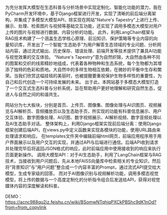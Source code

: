 为充分发挥大模型在生态科普与分析场景中实现定制化、智能化功能的潜力，我在PyCharm开发环境中，基于Django框架进行开发，实现了清晰的前后端分离架构，并集成了多模型大模型API，除实现在网站"Nature's Tapestry"上进行上传、展示、处理、检索图片与视频等基础交互功能，还实现了调用多模态大模型对用户上传的图片与视频进行数据、内容分析的功能。
此外，利用LangChain框架与RAG技术构建了一个涵盖生态学核心原理、前沿知识、保护策略等专业内容的向量知识库，开发出了一个智能“生态助手”为用户解答生态领域的专业问题、分析网站内容，通过流式输出、历史保存、错误处理、前端开发等技术提供了兼具AI功能与视觉效果的交互体验。
"Nature's Tapestry"意为自然织锦，大自然由各种不同的图案和交织的线索精妙地组成，代表着各种物种和生态系统，每个生物都为其增添了独特的色彩和质地。大自然中的多样生物相互依赖，在微妙的平衡中生存和繁荣。当我们欣赏这幅挂毯的美丽时，也被提醒要重视保护生物多样性的重要性，为自己和后代创造一个可持续发展的未来。
出于此，本网站基于多模态大模型打造了一个交互式生态科普与分析系统，旨在帮助用户更好地理解和研究自然生态，促进人与自然之间的和谐共生。

网站分为七大板块，分别是首页、上传页、图像集、图像处理与AI识图页、视频展览与AI解析页、音频播放页以及生态助手页，所实现的功能有科普信息展示、用户交互体验、数字图像处理、AI识图、数字视频展示、AI解析视频、数字音频处理以及AI生态助手对话。
整体架构上，利用Django框架实现前后端分离：使用Django框架创建后端API，在views.py中定义函数来实现各模块的功能，使用URL路由来处理请求和响应。
在templates文件夹中编辑前端html网页，前端应用程序用于用户界面展示以及用户交互的实现，并通过API与后端进行通信。后端API收到请求并处理完毕后将返回JSON格式的响应，此时前端应用中使用接收到的响应来执行页面更新操作。
调用大模型API：对于AI生态助手，利用了LangChain框架与RAG技术，当接收到用户问题后，先从本地FAISS向量库中检索相关的专业知识，然后将“背景知识”与“用户问题”整合成一个内容丰富的Prompt，通过流式API提交给大模型，生成专家级的回答。
而对于AI图像识别与视频解析功能，调用多模态视觉模型，将上传的数据与一个高度定制化的分析指令组合后发送给API，获得对视觉媒体内容的深度解读和科普。

DEMO：https://acnc988qu2iz.feishu.cn/wiki/BSomwNTqhiqPXCkPBShc9dK1nOd?from=from_copylink
